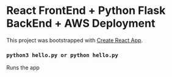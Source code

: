 # React FrontEnd + Python Flask BackEnd + AWS Deployment

This project was bootstrapped with [Create React App](https://github.com/facebook/create-react-app).

### `python3 hello.py or python hello.py`

Runs the app
